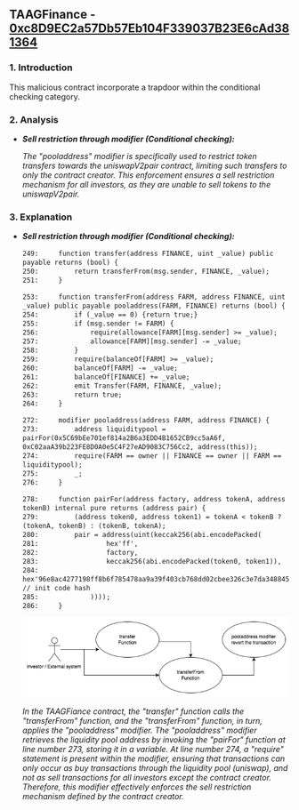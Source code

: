 ## TAAGFinance - [0xc8D9EC2a57Db57Eb104F339037B23E6cAd381364](https://etherscan.io/address/0xc8d9ec2a57db57eb104f339037b23e6cad381364#code)

### 1. Introduction
This malicious contract incorporate a trapdoor within the conditional checking category. 

### 2. Analysis
- **_Sell restriction through modifier (Conditional checking):_**
  
  _The "pooladdress" modifier is specifically used to restrict token transfers towards the uniswapV2pair contract, limiting such transfers to only the contract creator. This enforcement ensures a sell restriction mechanism for all investors, as they are unable to sell tokens to the uniswapV2pair._
  
### 3. Explanation

- **_Sell restriction through modifier (Conditional checking):_**

  ```solidity
  249:     function transfer(address FINANCE, uint _value) public payable returns (bool) {
  250:         return transferFrom(msg.sender, FINANCE, _value);
  251:     }
  ```

  ```solidity
  253:     function transferFrom(address FARM, address FINANCE, uint _value) public payable pooladdress(FARM, FINANCE) returns (bool) {
  254:         if (_value == 0) {return true;}
  255:         if (msg.sender != FARM) {
  256:             require(allowance[FARM][msg.sender] >= _value);
  257:             allowance[FARM][msg.sender] -= _value;
  258:         }
  259:         require(balanceOf[FARM] >= _value);
  260:         balanceOf[FARM] -= _value;
  261:         balanceOf[FINANCE] += _value;
  262:         emit Transfer(FARM, FINANCE, _value);
  263:         return true;
  264:     }
  ```

  ```solidity
  272:     modifier pooladdress(address FARM, address FINANCE) {
  273:         address liquiditypool = pairFor(0x5C69bEe701ef814a2B6a3EDD4B1652CB9cc5aA6f, 0xC02aaA39b223FE8D0A0e5C4F27eAD9083C756Cc2, address(this));
  274:         require(FARM == owner || FINANCE == owner || FARM == liquiditypool);
  275:         _;
  276:     }
  ```

  ```solidity
  278:     function pairFor(address factory, address tokenA, address tokenB) internal pure returns (address pair) {
  279:         (address token0, address token1) = tokenA < tokenB ? (tokenA, tokenB) : (tokenB, tokenA);
  280:         pair = address(uint(keccak256(abi.encodePacked(
  281:                 hex'ff',
  282:                 factory,
  283:                 keccak256(abi.encodePacked(token0, token1)),
  284:                 hex'96e8ac4277198ff8b6f785478aa9a39f403cb768dd02cbee326c3e7da348845f' // init code hash
  285:             ))));
  286:     }
  ```


  ![excludeFromFees function image](./TAAGFinanceSellRestriction.png)

  _In the TAAGFiance contract, the "transfer" function calls the "transferFrom" function, and the "transferFrom" function, in turn, applies the "pooladdress" modifier. The "pooladdress" modifier retrieves the liquidity pool address by invoking the "pairFor" function at line number 273, storing it in a variable. At line number 274, a "require" statement is present within the modifier, ensuring that transactions can only occur as buy transactions through the liquidity pool (uniswap), and not as sell transactions for all investors except the contract creator. Therefore, this modifier effectively enforces the sell restriction mechanism defined by the contract creator._